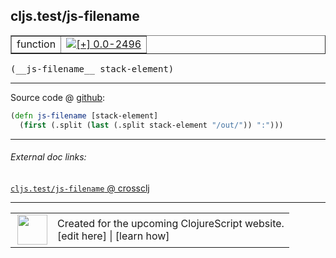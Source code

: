## cljs.test/js-filename



 <table border="1">
<tr>
<td>function</td>
<td><a href="https://github.com/cljsinfo/cljs-api-docs/tree/0.0-2496"><img valign="middle" alt="[+] 0.0-2496" title="Added in 0.0-2496" src="https://img.shields.io/badge/+-0.0--2496-lightgrey.svg"></a> </td>
</tr>
</table>


 <samp>
(__js-filename__ stack-element)<br>
</samp>

---







Source code @ [github](https://github.com/clojure/clojurescript/blob/r2985/src/cljs/cljs/test.cljs#L353-L354):

```clj
(defn js-filename [stack-element]
  (first (.split (last (.split stack-element "/out/")) ":")))
```

<!--
Repo - tag - source tree - lines:

 <pre>
clojurescript @ r2985
└── src
    └── cljs
        └── cljs
            └── <ins>[test.cljs:353-354](https://github.com/clojure/clojurescript/blob/r2985/src/cljs/cljs/test.cljs#L353-L354)</ins>
</pre>

-->

---



###### External doc links:

[`cljs.test/js-filename` @ crossclj](http://crossclj.info/fun/cljs.test.cljs/js-filename.html)<br>

---

 <table>
<tr><td>
<img valign="middle" align="right" width="48px" src="http://i.imgur.com/Hi20huC.png">
</td><td>
Created for the upcoming ClojureScript website.<br>
[edit here] | [learn how]
</td></tr></table>

[edit here]:https://github.com/cljsinfo/cljs-api-docs/blob/master/cljsdoc/cljs.test/js-filename.cljsdoc
[learn how]:https://github.com/cljsinfo/cljs-api-docs/wiki/cljsdoc-files

<!--

This information was too distracting to show to readers, but I'll leave it
commented here since it is helpful to:

- pretty-print the data used to generate this document
- and show how to retrieve that data



The API data for this symbol:

```clj
{:ns "cljs.test",
 :name "js-filename",
 :type "function",
 :signature ["[stack-element]"],
 :source {:code "(defn js-filename [stack-element]\n  (first (.split (last (.split stack-element \"/out/\")) \":\")))",
          :title "Source code",
          :repo "clojurescript",
          :tag "r2985",
          :filename "src/cljs/cljs/test.cljs",
          :lines [353 354]},
 :full-name "cljs.test/js-filename",
 :full-name-encode "cljs.test/js-filename",
 :history [["+" "0.0-2496"]]}

```

Retrieve the API data for this symbol:

```clj
;; from Clojure REPL
(require '[clojure.edn :as edn])
(-> (slurp "https://raw.githubusercontent.com/cljsinfo/cljs-api-docs/catalog/cljs-api.edn")
    (edn/read-string)
    (get-in [:symbols "cljs.test/js-filename"]))
```

-->
